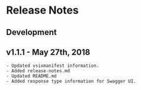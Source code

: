 # Release Notes

## Development

## v1.1.1 - May 27th, 2018
	- Updated vsixmanifest information.
	- Added release-notes.md
	- Updated README.md
	- Added response type information for Swagger UI.